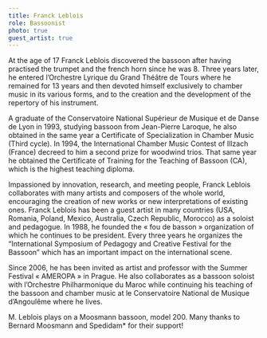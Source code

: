 ```yaml
---
title: Franck Leblois
role: Bassoonist
photo: true
guest_artist: true
---
```


At the age of 17 Franck Leblois discovered the bassoon after having practised the trumpet and the french horn since he was 8. Three years later, he entered l’Orchestre Lyrique du Grand Théâtre de Tours where he remained for 13 years and then devoted himself exclusively to chamber music in its various forms, and to the creation and the development of the repertory of his instrument.

A graduate of the Conservatoire National Supérieur de Musique et de Danse de Lyon in 1993, studying bassoon from Jean-Pierre Laroque, he also obtained in the same year a Certificate of Specialization in Chamber Music (Third cycle). In 1994, the International Chamber Music Contest of Illzach (France) decreed to him a second prize for woodwind trios. That same year he obtained the Certificate of Training for the Teaching of Bassoon (CA), which is the highest teaching diploma.

Impassioned by innovation, research, and meeting people, Franck Leblois collaborates with many artists and composers of the whole world, encouraging the creation of new works or new interpretations of existing ones. Franck Leblois has been a guest artist in many countries (USA, Romania, Poland, Mexico, Australia, Czech Republic, Morocco) as a soloist and pedagogue. In 1988, he founded the « fou de basson » organization of which he continues to be president. Every three years he organizes the “International Symposium of Pedagogy and Creative Festival for the Bassoon” which has an important impact on the international scene.

Since 2006, he has been invited as artist and professor with the Summer Festival « AMEROPA » in Prague. He also collaborates as a bassoon soloist with l’Orchestre Philharmonique du Maroc while continuing his teaching of the bassoon and chamber music at le Conservatoire National de Musique d’Angoulême where he lives.

M. Leblois plays on a Moosmann bassoon, model 200. Many thanks to Bernard Moosmann and Spedidam* for their support!